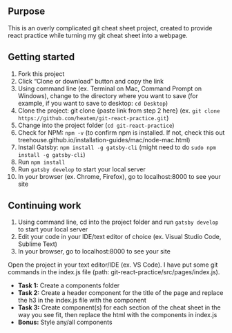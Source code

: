## Purpose

This is an overly complicated git cheat sheet project, created to provide react practice while turning my git cheat sheet into a webpage.

## Getting started

1. Fork this project
2. Click “Clone or download” button and copy the link
3. Using command line (ex. Terminal on Mac, Command Prompt on Windows), change to the directory where you want to save (for example, if you want to save to desktop: ```cd Desktop```)
4. Clone the project: git clone {paste link from step 2 here} (ex. ```git clone https://github.com/heatem/git-react-practice.git```)
5. Change into the project folder (```cd git-react-practice```)
6. Check for NPM: ```npm -v``` (to confirm npm is installed. If not, check this out treehouse.github.io/installation-guides/mac/node-mac.html)
7. Install Gatsby: ```npm install -g gatsby-cli``` (might need to do ```sudo npm install -g gatsby-cli```)
8. Run ```npm install```
9. Run ```gatsby develop``` to start your local server
10. In your browser (ex. Chrome, Firefox), go to localhost:8000 to see your site

## Continuing work
1. Using command line, cd into the project folder and run ```gatsby develop``` to start your local server
2. Edit your code in your IDE/text editor of choice (ex. Visual Studio Code, Sublime Text)
3. In your browser, go to localhost:8000 to see your site

Open the project in your text editor/IDE (ex. VS Code). I have put some git commands in the index.js file (path: git-react-practice/src/pages/index.js).
- **Task 1:** Create a components folder
- **Task 2:** Create a header component for the title of the page and replace the h3 in the index.js file with the component
- **Task 3:** Create component(s) for each section of the cheat sheet in the way you see fit, then replace the html with the components in index.js
- **Bonus:** Style any/all components
